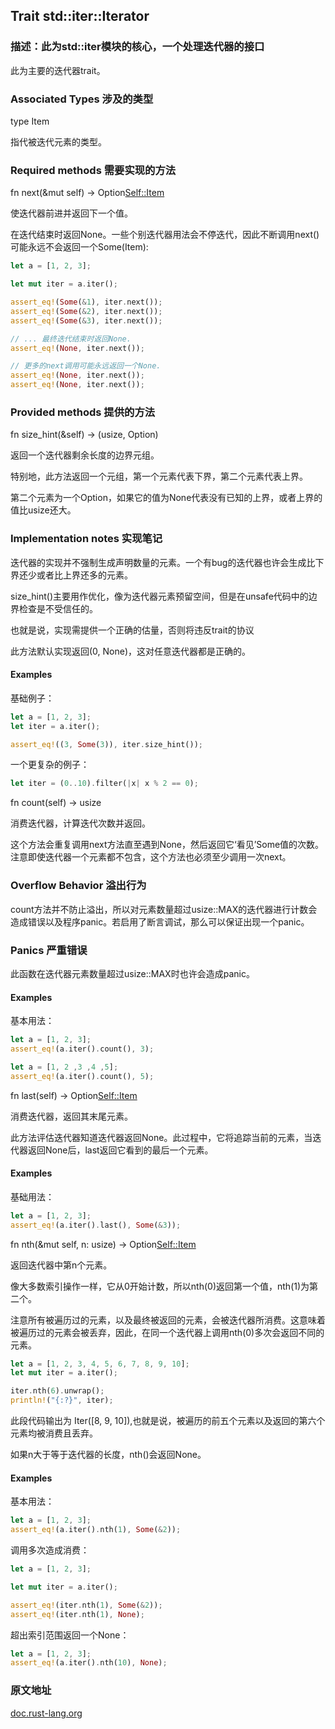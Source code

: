 ## Trait std::iter::Iterator

### 描述：此为std::iter模块的核心，一个处理迭代器的接口

此为主要的迭代器trait。

### Associated Types 涉及的类型

type Item

指代被迭代元素的类型。
    
### Required methods 需要实现的方法

fn next(&mut self) -> Option<Self::Item>

使迭代器前进并返回下一个值。

在迭代结束时返回None。一些个别迭代器用法会不停迭代，因此不断调用next()可能永远不会返回一个Some(Item):

```rust
let a = [1, 2, 3];

let mut iter = a.iter();

assert_eq!(Some(&1), iter.next());
assert_eq!(Some(&2), iter.next());
assert_eq!(Some(&3), iter.next());

// ... 最终迭代结束时返回None.
assert_eq!(None, iter.next());

// 更多的next调用可能永远返回一个None.
assert_eq!(None, iter.next());
assert_eq!(None, iter.next());
```

### Provided methods 提供的方法

fn size_hint(&self) -> (usize, Option<usize>)

返回一个迭代器剩余长度的边界元组。

特别地，此方法返回一个元组，第一个元素代表下界，第二个元素代表上界。

第二个元素为一个Option<usize>，如果它的值为None代表没有已知的上界，或者上界的值比usize还大。


### Implementation notes 实现笔记

迭代器的实现并不强制生成声明数量的元素。一个有bug的迭代器也许会生成比下界还少或者比上界还多的元素。

size_hint()主要用作优化，像为迭代器元素预留空间，但是在unsafe代码中的边界检查是不受信任的。

也就是说，实现需提供一个正确的估量，否则将违反trait的协议

此方法默认实现返回(0, None)，这对任意迭代器都是正确的。

#### Examples

基础例子：

```rust
let a = [1, 2, 3];
let iter = a.iter();

assert_eq!((3, Some(3)), iter.size_hint());
```

一个更复杂的例子：

```rust
let iter = (0..10).filter(|x| x % 2 == 0);
```
    
fn count(self) -> usize

消费迭代器，计算迭代次数并返回。

这个方法会重复调用next方法直至遇到None，然后返回它‘看见’Some值的次数。注意即使迭代器一个元素都不包含，这个方法也必须至少调用一次next。

### Overflow Behavior 溢出行为

count方法并不防止溢出，所以对元素数量超过usize::MAX的迭代器进行计数会造成错误以及程序panic。若启用了断言调试，那么可以保证出现一个panic。

### Panics 严重错误

此函数在迭代器元素数量超过usize::MAX时也许会造成panic。

#### Examples

基本用法：

```rust
let a = [1, 2, 3];
assert_eq!(a.iter().count(), 3);

let a = [1, 2 ,3 ,4 ,5];
assert_eq!(a.iter().count(), 5);
```    
    
fn last(self) -> Option<Self::Item>

消费迭代器，返回其末尾元素。

此方法评估迭代器知道迭代器返回None。此过程中，它将追踪当前的元素，当迭代器返回None后，last返回它看到的最后一个元素。

#### Examples

基础用法：

```rust
let a = [1, 2, 3];
assert_eq!(a.iter().last(), Some(&3));
```
    
fn nth(&mut self, n: usize) -> Option<Self::Item>

返回迭代器中第n个元素。

像大多数索引操作一样，它从0开始计数，所以nth(0)返回第一个值，nth(1)为第二个。

注意所有被遍历过的元素，以及最终被返回的元素，会被迭代器所消费。这意味着被遍历过的元素会被丢弃，因此，在同一个迭代器上调用nth(0)多次会返回不同的元素。

```rust
let a = [1, 2, 3, 4, 5, 6, 7, 8, 9, 10];
let mut iter = a.iter();

iter.nth(6).unwrap();
println!("{:?}", iter);
```

此段代码输出为 Iter([8, 9, 10]),也就是说，被遍历的前五个元素以及返回的第六个元素均被消费且丢弃。

如果n大于等于迭代器的长度，nth()会返回None。

#### Examples

基本用法：

```rust
let a = [1, 2, 3];
assert_eq!(a.iter().nth(1), Some(&2));
```

调用多次造成消费：

```rust
let a = [1, 2, 3];

let mut iter = a.iter();

assert_eq!(iter.nth(1), Some(&2));
assert_eq!(iter.nth(1), None);
```

超出索引范围返回一个None：

```rust
let a = [1, 2, 3];
assert_eq!(a.iter().nth(10), None);
```

### 原文地址

[doc.rust-lang.org](https://doc.rust-lang.org/std/iter/trait.Iterator.html)